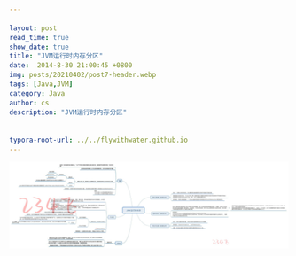 ```yaml
---

layout: post
read_time: true
show_date: true
title: "JVM运行时内存分区"
date:  2014-8-30 21:00:45 +0800
img: posts/20210402/post7-header.webp
tags: [Java,JVM]
category: Java
author: cs
description: "JVM运行时内存分区"

 
typora-root-url: ../../flywithwater.github.io
---
```


![img](/assets/img/posts/Java/JVM运行时内存.jpg)

 